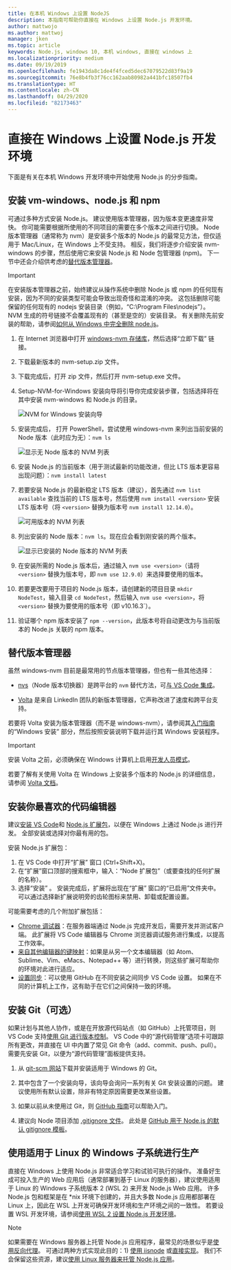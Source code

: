 ```yaml
---
title: 在本机 Windows 上设置 NodeJS
description: 本指南可帮助你直接在 Windows 上设置 Node.js 开发环境。
author: mattwojo
ms.author: mattwoj
manager: jken
ms.topic: article
keywords: Node.js, windows 10, 本机 windows, 直接在 windows 上
ms.localizationpriority: medium
ms.date: 09/19/2019
ms.openlocfilehash: fe1943da8c1de4f4fced5dec67079522d83f9a19
ms.sourcegitcommit: 76e8b4fb3f76cc162aab80982a441bfc18507fb4
ms.translationtype: HT
ms.contentlocale: zh-CN
ms.lasthandoff: 04/29/2020
ms.locfileid: "82173463"
---
```

# <a name="set-up-your-nodejs-development-environment-directly-on-windows"></a>直接在 Windows 上设置 Node.js 开发环境

下面是有关在本机 Windows 开发环境中开始使用 Node.js 的分步指南。

## <a name="install-nvm-windows-nodejs-and-npm"></a>安装 vm-windows、node.js 和 npm

可通过多种方式安装 Node.js。 建议使用版本管理器，因为版本变更速度非常快。 你可能需要根据所使用的不同项目的需要在多个版本之间进行切换。 Node 版本管理器（通常称为 nvm）是安装多个版本的 Node.js 的最常见方法，但仅适用于 Mac/Linux，在 Windows 上不受支持。 相反，我们将逐步介绍安装 nvm-windows 的步骤，然后使用它来安装 Node.js 和 Node 包管理器 (npm)。 下一节中还会介绍供考虑的[替代版本管理器](#alternative-version-managers)。

> [!IMPORTANT]
> 在安装版本管理器之前，始终建议从操作系统中删除 Node.js 或 npm 的任何现有安装，因为不同的安装类型可能会导致出现奇怪和混淆的冲突。 这包括删除可能保留的任何现有的 nodejs 安装目录（例如，“C:\Program Files\nodejs”）。 NVM 生成的符号链接不会覆盖现有的（甚至是空的）安装目录。 有关删除先前安装的帮助，请参阅[如何从 Windows 中完全删除 node.js](https://stackoverflow.com/questions/20711240/how-to-completely-remove-node-js-from-windows)。

1. 在 Internet 浏览器中打开 [windows-nvm 存储库](https://github.com/coreybutler/nvm-windows#node-version-manager-nvm-for-windows)，然后选择“立即下载”  链接。
2. 下载最新版本的 nvm-setup.zip  文件。
3. 下载完成后，打开 zip 文件，然后打开 nvm-setup.exe  文件。
4. Setup-NVM-for-Windows 安装向导将引导你完成安装步骤，包括选择将在其中安装 nvm-windows 和 Node.js 的目录。

    ![NVM for Windows 安装向导](../images/install-nvm-for-windows-wizard.png)

5. 安装完成后， 打开 PowerShell，尝试使用 windows-nvm 来列出当前安装的 Node 版本（此时应为无）：`nvm ls`

    ![显示无 Node 版本的 NVM 列表](../images/windows-nvm-powershell-no-node.png)

6. 安装 Node.js 的当前版本（用于测试最新的功能改进，但比 LTS 版本更容易出现问题）：`nvm install latest`

7. 若要安装 Node.js 的最新稳定 LTS 版本（建议），首先通过 `nvm list available` 查找当前的 LTS 版本号，然后使用 `nvm install <version>` 安装 LTS 版本号（将 `<version>` 替换为版本号 `nvm install 12.14.0`）。

    ![可用版本的 NVM 列表](../images/windows-nvm-list.png)

8. 列出安装的 Node 版本：`nvm ls`。现在应会看到刚安装的两个版本。

    ![显示已安装的 Node 版本的 NVM 列表](../images/windows-nvm-node-installs.png)

9. 在安装所需的 Node.js 版本后，通过输入 `nvm use <version>`（请将 `<version>` 替换为版本号，即 `nvm use 12.9.0`）来选择要使用的版本。

10. 若要更改要用于项目的 Node.js 版本，请创建新的项目目录 `mkdir NodeTest`，输入目录 `cd NodeTest`，然后输入 `nvm use <version>`，将 `<version>` 替换为要使用的版本号（即 v10.16.3`）。

11. 验证哪个 npm 版本安装了 `npm --version`，此版本号将自动更改为与当前版本的 Node.js 关联的 npm 版本。

## <a name="alternative-version-managers"></a>替代版本管理器

虽然 windows-nvm 目前是最常用的节点版本管理器，但也有一些其他选择：

- [nvs](https://github.com/jasongin/nvs)（Node 版本切换器）是跨平台的 `nvm` 替代方法，可[与 VS Code 集成](https://github.com/jasongin/nvs/blob/master/doc/VSCODE.md)。

- [Volta](https://github.com/volta-cli/volta#installing-volta) 是来自 LinkedIn 团队的新版本管理器，它声称改进了速度和跨平台支持。

若要将 Volta 安装为版本管理器（而不是 windows-nvm），请参阅其[入门指南](https://docs.volta.sh/guide/getting-started)的“Windows 安装”  部分，然后按照安装说明下载并运行其 Windows 安装程序。

> [!IMPORTANT]
> 安装 Volta 之前，必须确保在 Windows 计算机上启用[开发人员模式](https://docs.microsoft.com/windows/uwp/get-started/enable-your-device-for-development#accessing-settings-for-developers)。

若要了解有关使用 Volta 在 Windows 上安装多个版本的 Node.js 的详细信息，请参阅 [Volta 文档](https://docs.volta.sh/guide/understanding#managing-your-toolchain)。

## <a name="install-your-favorite-code-editor"></a>安装你最喜欢的代码编辑器

建议[安装 VS Code](https://code.visualstudio.com)和 [Node.js 扩展包](https://marketplace.visualstudio.com/items?itemName=waderyan.nodejs-extension-pack)，以便在 Windows 上通过 Node.js 进行开发。 全部安装或选择对你最有用的包。

安装 Node.js 扩展包：

1. 在 VS Code 中打开“扩展”  窗口 (Ctrl+Shift+X)。
2. 在“扩展”窗口顶部的搜索框中，输入：“Node 扩展包”（或要查找的任何扩展的名称）。
3. 选择“安装”  。 安装完成后，扩展将出现在“扩展”  窗口的“已启用”文件夹中。 可以通过选择新扩展说明旁的齿轮图标来禁用、卸载或配置设置。

可能需要考虑的几个附加扩展包括：

- [Chrome 调试器](https://code.visualstudio.com/blogs/2016/02/23/introducing-chrome-debugger-for-vs-code)：在服务器端通过 Node.js 完成开发后，需要开发并测试客户端。 此扩展将 VS Code 编辑器与 Chrome 浏览器调试服务进行集成，以提高工作效率。
- [来自其他编辑器的键映射](https://marketplace.visualstudio.com/search?target=VSCode&category=Keymaps&sortBy=Downloads)：如果是从另一个文本编辑器（如 Atom、Sublime、Vim、eMacs、Notepad++ 等）进行转换，则这些扩展可帮助你的环境对此进行适应。
- [设置同步](https://marketplace.visualstudio.com/items?itemName=Shan.code-settings-sync)：可以使用 GitHub 在不同安装之间同步 VS Code 设置。 如果在不同的计算机上工作，这有助于在它们之间保持一致的环境。

## <a name="install-git-optional"></a>安装 Git（可选）

如果计划与其他人协作，或是在开放源代码站点（如 GitHub）上托管项目，则 VS Code 支持[使用 Git 进行版本控制](https://code.visualstudio.com/docs/editor/versioncontrol#_git-support)。 VS Code 中的“源代码管理”选项卡可跟踪所有更改，并直接在 UI 中内置了常见 Git 命令（add、commit、push、pull）。 需要先安装 Git，以便为“源代码管理”面板提供支持。

1. 从 [git-scm 网站](https://git-scm.com/download/win)下载并安装适用于 Windows 的 Git。

2. 其中包含了一个安装向导，该向导会询问一系列有关 Git 安装设置的问题。 建议使用所有默认设置，除非有特定原因需要更改某些设置。

3. 如果以前从未使用过 Git，则 [GitHub 指南](https://guides.github.com/)可以帮助入门。

4. 建议向 Node 项目添加 [.gitignore 文件](https://help.github.com/en/articles/ignoring-files)。 此处是 [GitHub 用于 Node.js 的默认 gitignore 模板](https://github.com/github/gitignore/blob/master/Node.gitignore)。

## <a name="use-windows-subsystem-for-linux-for-production"></a>使用适用于 Linux 的 Windows 子系统进行生产

直接在 Windows 上使用 Node.js 非常适合学习和试验可执行的操作。 准备好生成可投入生产的 Web 应用后（通常部署到基于 Linux 的服务器），建议使用适用于 Linux 的 Windows 子系统版本 2 (WSL 2) 来开发 Node.js Web 应用。 许多 Node.js 包和框架是在 *nix 环境下创建的，并且大多数 Node.js 应用都部署在 Linux 上，因此在 WSL 上开发可确保开发环境和生产环境之间的一致性。 若要设置 WSL 开发环境，请参阅[使用 WSL 2 设置 Node.js 开发环境](./setup-on-wsl2.md)。

> [!NOTE]
> 如果需要在 Windows 服务器上托管 Node.js 应用程序，最常见的场景似乎是[使用反向代理](https://medium.com/intrinsic/why-should-i-use-a-reverse-proxy-if-node-js-is-production-ready-5a079408b2ca)。 可通过两种方式实现此目的：1) [使用 iisnode](https://harveywilliams.net/blog/installing-iisnode) 或[直接实现](https://dev.to/petereysermans/hosting-a-node-js-application-on-windows-with-iis-as-reverse-proxy-397b)。 我们不会保留这些资源，建议[使用 Linux 服务器来托管 Node.js 应用](https://docs.microsoft.com/azure/app-service/app-service-web-get-started-nodejs)。

